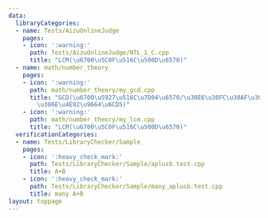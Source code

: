 ```yaml
---
data:
  libraryCategories:
  - name: Tests/AizuOnlineJudge
    pages:
    - icon: ':warning:'
      path: Tests/AizuOnlineJudge/NTL_1_C.cpp
      title: "LCM(\u6700\u5C0F\u516C\u500D\u6570)"
  - name: math/number_theory
    pages:
    - icon: ':warning:'
      path: math/number_theory/my_gcd.cpp
      title: "GCD(\u6700\u5927\u516C\u7D04\u6570/\u30E6\u30FC\u30AF\u30EA\u30C3\u30C9\
        \u306E\u4E92\u9664\u6CD5)"
    - icon: ':warning:'
      path: math/number_theory/my_lcm.cpp
      title: "LCM(\u6700\u5C0F\u516C\u500D\u6570)"
  verificationCategories:
  - name: Tests/LibraryChecker/Sample
    pages:
    - icon: ':heavy_check_mark:'
      path: Tests/LibraryChecker/Sample/aplusb.test.cpp
      title: A+B
    - icon: ':heavy_check_mark:'
      path: Tests/LibraryChecker/Sample/many_aplusb.test.cpp
      title: many A+B
layout: toppage
---
```

